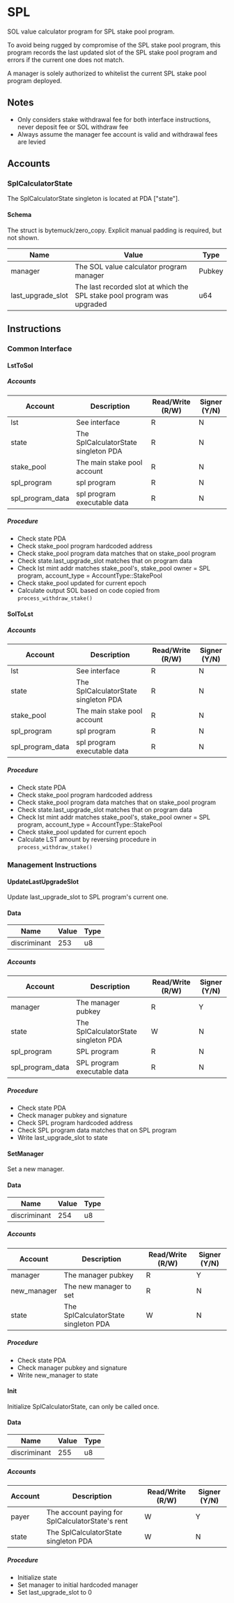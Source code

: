 # SPL

SOL value calculator program for SPL stake pool program.

To avoid being rugged by compromise of the SPL stake pool program, this program records the last updated slot of the SPL stake pool program and errors if the current one does not match.

A manager is solely authorized to whitelist the current SPL stake pool program deployed.

## Notes

- Only considers stake withdrawal fee for both interface instructions, never deposit fee or SOL withdraw fee
- Always assume the manager fee account is valid and withdrawal fees are levied

## Accounts

### SplCalculatorState

The SplCalculatorState singleton is located at PDA ["state"].

#### Schema

The struct is bytemuck/zero_copy. Explicit manual padding is required, but not shown.

| Name              | Value                                                                   | Type   |
| ----------------- | ----------------------------------------------------------------------- | ------ |
| manager           | The SOL value calculator program manager                                | Pubkey |
| last_upgrade_slot | The last recorded slot at which the SPL stake pool program was upgraded | u64    |

## Instructions

### Common Interface

#### LstToSol

##### Accounts

| Account          | Description                          | Read/Write (R/W) | Signer (Y/N) |
| ---------------- | ------------------------------------ | ---------------- | ------------ |
| lst              | See interface                        | R                | N            |
| state            | The SplCalculatorState singleton PDA | R                | N            |
| stake_pool       | The main stake pool account          | R                | N            |
| spl_program      | spl program                          | R                | N            |
| spl_program_data | spl program executable data          | R                | N            |

##### Procedure

- Check state PDA
- Check stake_pool program hardcoded address
- Check stake_pool program data matches that on stake_pool program
- Check state.last_upgrade_slot matches that on program data
- Check lst mint addr matches stake_pool's, stake_pool owner = SPL program, account_type = AccountType::StakePool
- Check stake_pool updated for current epoch
- Calculate output SOL based on code copied from `process_withdraw_stake()`

#### SolToLst

##### Accounts

| Account          | Description                          | Read/Write (R/W) | Signer (Y/N) |
| ---------------- | ------------------------------------ | ---------------- | ------------ |
| lst              | See interface                        | R                | N            |
| state            | The SplCalculatorState singleton PDA | R                | N            |
| stake_pool       | The main stake pool account          | R                | N            |
| spl_program      | spl program                          | R                | N            |
| spl_program_data | spl program executable data          | R                | N            |

##### Procedure

- Check state PDA
- Check stake_pool program hardcoded address
- Check stake_pool program data matches that on stake_pool program
- Check state.last_upgrade_slot matches that on program data
- Check lst mint addr matches stake_pool's, stake_pool owner = SPL program, account_type = AccountType::StakePool
- Check stake_pool updated for current epoch
- Calculate LST amount by reversing procedure in `process_withdraw_stake()`

### Management Instructions

#### UpdateLastUpgradeSlot

Update last_upgrade_slot to SPL program's current one.

#### Data

| Name         | Value | Type |
| ------------ | ----- | ---- |
| discriminant | 253   | u8   |

##### Accounts

| Account          | Description                          | Read/Write (R/W) | Signer (Y/N) |
| ---------------- | ------------------------------------ | ---------------- | ------------ |
| manager          | The manager pubkey                   | R                | Y            |
| state            | The SplCalculatorState singleton PDA | W                | N            |
| spl_program      | SPL program                          | R                | N            |
| spl_program_data | SPL program executable data          | R                | N            |

##### Procedure

- Check state PDA
- Check manager pubkey and signature
- Check SPL program hardcoded address
- Check SPL program data matches that on SPL program
- Write last_upgrade_slot to state

#### SetManager

Set a new manager.

#### Data

| Name         | Value | Type |
| ------------ | ----- | ---- |
| discriminant | 254   | u8   |

##### Accounts

| Account     | Description                          | Read/Write (R/W) | Signer (Y/N) |
| ----------- | ------------------------------------ | ---------------- | ------------ |
| manager     | The manager pubkey                   | R                | Y            |
| new_manager | The new manager to set               | R                | N            |
| state       | The SplCalculatorState singleton PDA | W                | N            |

##### Procedure

- Check state PDA
- Check manager pubkey and signature
- Write new_manager to state

#### Init

Initialize SplCalculatorState, can only be called once.

#### Data

| Name         | Value | Type |
| ------------ | ----- | ---- |
| discriminant | 255   | u8   |

##### Accounts

| Account | Description                                      | Read/Write (R/W) | Signer (Y/N) |
| ------- | ------------------------------------------------ | ---------------- | ------------ |
| payer   | The account paying for SplCalculatorState's rent | W                | Y            |
| state   | The SplCalculatorState singleton PDA             | W                | N            |

##### Procedure

- Initialize state
- Set manager to initial hardcoded manager
- Set last_upgrade_slot to 0
